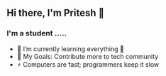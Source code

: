 ## Hi there, I'm Pritesh 👋 
### I'm a student ..... 
- 🌱 I’m currently learning everything 🤣
- 🥅 My Goals: Contribute more to tech community
- ⚡ Computers are fast; programmers keep it slow

